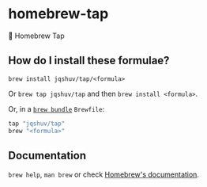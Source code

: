 # homebrew-tap
🍺 Homebrew Tap

## How do I install these formulae?

`brew install jqshuv/tap/<formula>`

Or `brew tap jqshuv/tap` and then `brew install <formula>`.

Or, in a [`brew bundle`](https://github.com/Homebrew/homebrew-bundle) `Brewfile`:

```ruby
tap "jqshuv/tap"
brew "<formula>"
```

## Documentation

`brew help`, `man brew` or check [Homebrew's documentation](https://docs.brew.sh).
